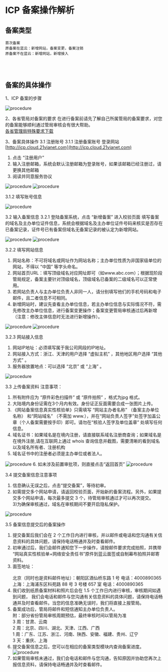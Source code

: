 ﻿<properties
	pageTitle="原备案不在蓝云-新增网站 | Azure"
	description="ICP 备案类型为原备案不在蓝云的新增网站操作流程"
	services="icp-backup"
	documentationCenter=""
	authors="will"
	manager="edwinc"
	editor=""
	tags="icp"/>

<tags
	ms.service="icp-backup"
	ms.workload=""
	ms.tgt_pltfrm=""
	ms.devlang="na"
	ms.topic="article"
	ms.date="01/20/2017"
	wacn.date="01/20/2017"
	wacn.lang="cn" 
	ms.author="will"/>


# ICP 备案操作解析

## 备案类型

    首次备案
	原备案在蓝云：新增网站，备案变更，备案注销
    原备案不在蓝云：新增网站，新增接入
</br>
</br>

## 备案的具体操作
1、ICP 备案的步骤

![procedure](./media/6-1.png)
</br>

2、各省管局对备案的要求
在进行备案前请先了解自己所属管局的备案要求，对您的备案能够顺利通过管局审核会有很大帮助。</br>
[各省管理局特殊要求下载](//wacndevelop.blob.core.chinacloudapi.cn/marketing-resource/documents/special-request.pdf)
</br>


3、备案具体操作
3.1 注册账号
3.1.1 注册备案账号
登录网站 [http://icp.cloud.21vianet.com](http://icp.cloud.21vianet.com)
1)	点击 “注册用户”
2)	输入注册邮箱，系统会默认注册邮箱为登录账号，如果该邮箱已经注册过，请更换其他邮箱
3)	阅读并同意服务协议


![procedure](./media/6-2.png)
![procedure](./media/6-3.png)
</br>

3.1.2 填写账号信息

![procedure](./media/6-4.png)
</br>

3.2 输入备案信息
3.2.1 登陆备案系统，点击 “新增备案” 进入校验页面
填写备案的域名及主办单位证件信息，系统会根据域名及主办单位证件号码来核实是否存在已备案记录，证件号已有备案但域名无备案记录的被认定为新增网站。

![procedure](./media/6-5.png)
![procedure](./media/6-6.png)
</br>

3.2.2 填写网站信息
1)	网站名称：不可将域名或网址作为网站名称；主办单位性质为非国家级单位的网站，不得以 “中国” 等字头命名。
2)	网站首页URL：填写顶级域名对应网址即可（如www.abc.com）；根据现阶段管局规定，备案主要针对顶级域名，顶级域名已备案的二级域名可以正常使用。
3)	若网站负责人与主办单位负责人非同一人，请分别填写他们的手机号码和电子邮件，且二者信息不可相同。
4)	新增网站时，建议先查看主办单位信息，若主办单位信息与实际情况不符，需先修改主办单位信息，进行备案变更操作；备案变更管局审核通过后再新增（注意：修改主体信息时无法进行新增操作）。


![procedure](./media/6-7.png)
![procedure](./media/6-8.png)
</br>

3.2.3 网站接入信息
1)	网站IP地址：必须填写属于我公司网段的IP地址。
2)	网站接入方式：浙江、天津的用户选择 “虚拟主机” ，其他地区用户选择 “其他方式” 。
3)	服务器放置地点：可以选择 “北京” 或 “上海” 。


![procedure](./media/6-9.png)
</br>

3.3 上传备案资料
注意事项：

1)	所有附件应为 “原件彩色扫描件” 或 “原件拍照” ，格式为jpg 格式。
2)	大陆境内身份证需在3个月内有效。身份证正反面需要合成一张图片上传。
3)	《网站备案信息真实性核验单》只需填写 “网站主办者名称” （备案主办单位名称） 和“网站域名” （不需加 www.），并在“网站负责人签字”处签字加盖公章（个人备案需要按手印）即可。请勿在“核验人签字及单位盖章” 处填写任何信息。
4)	域名证书：如果域名是在境内注册，请直接联系域名注册商查询；如果域名是在境外注册,请在互联网上通过 whois 查询信息并截图，需要清晰的看到域名以及域名所有者、注册机构
5)	域名证书中的注册者必须是主办单位或者法人。

 ![procedure](./media/6-10.png)
 6. 如未涉及前置审批项，则直接点击“返回首页”
 ![procedure](./media/6-11.png)
</br>

3.4 提交备案信息注意事项
1)	信息确认无误之后，点击“提交备案”，等待初审。
2)	如需提交多个网站申请，请返回校验页面，开始新的备案流程。另外，如果提交多个网站申请，每次最多提交 3 个，待管局审核通过才可以再次提交。  
3)为确保审核通过，域名在审核期间不要开启隐私保护。


![procedure](./media/6-12.png)
</br>

3.5 备案信息提交后的备案操作
 1. 提交备案后我们会在 2 个工作日内进行审核，并以邮件或电话和您沟通有关信息资料的具体问题，请保持电话畅通并及时查看邮件。
 2. 初审通过后，我们会邮件通知您下一步操作，请按邮件要求完成拍照，并携带 “网站真实性核验单+网络安全责任书”原件到蓝云面签或自制幕布拍照并邮寄资料。
 3. 面签地址：</br>	
    北京（同时也是资料邮件地址）：朝阳区酒仙桥东路 1 号 电话：4000890365 </br>
    上海：上海浦东区科苑路 88 号 3 号楼 657 室 电话：4000890365 
 4. 我们收到纸质备案材料和照片后会在 1.5 个工作日内进行审核，审核期间如遇到问题， 我们会电话和邮件与您沟通有关信息资料的具体问题，请保持电话畅通并及时查看邮件。当您的信息准确无误时，我们将直接上报管局。
 5. 备案成功后，管局将邮件和短信通知主办单位负责人。</br>
   附：部分省份管局审核周期预估，最终审核时间以管局为准</br>
   3 周：甘肃、云南</br>
   2 周：北京、四川、湖北、天津、江西、广西</br>
   1 周：广东、江苏、浙江、河南、陕西、安徽、福建、贵州、辽宁</br>
   3 天：重庆、上海</br>
 6. 提交备案信息之后，您可以在相应的备案类型模块内查询备案进度。 ![procedure](./media/6-13.png) </br>
 7. 如果管局审核未通过，我们会电话和邮件与您沟通，告知原因并协助您再次上报信息资料，请保持电话畅通并及时查看邮件。

</br>
</br>
